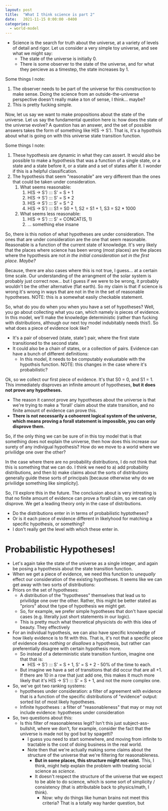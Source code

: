 ```yaml
---
layout: post
title:  "What I think science is part 2"
date:   2021-11-15 0:00:00 -0400
categories:
  - world-model
---
```

- Science is the search for truth about the universe, at a variety of levels of detail and rigor. Let us consider a very simple toy universe, and see what we might say:
    - The state of the universe is initially 0.
    - There is some observer to the state of the universe, and for what they percieve as a timestep, the state increases by 1.

Some things I note:

1. The observer needs to be part of the universe for this construction to make sense. Doing the science from an outside-the-universe perspective doesn't really make a ton of sense, I think... maybe?
2. This is pretty fucking simple. 

Now, let us say we want to make propositions about the state of the universe. Let us say the fundamental question here is: how does the state of the universe evolve? A question has an answer, and the set of possible answers takes the form of something like H(S → S'). That is, it's a hypothsis about what is going on with this universe state transition function.

Some things I note:

1. These hypothesis are dynamic in what they can assert. It would also be possible to make a hypothesis that was a function of a single state, or a state and a state before it, or a state and a set of states after it. I wonder if this is a helpful classification.
2. The hypothesis that seem "reasonable" are very different than the ones that could be taken under consideration. 
    1. What seems reasonable:
        1.  H(S → S') ::: S' = S + 1
        2.  H(S → S') ::: S' = S * 2
        3.  H(S → S') ::: S' = S ^ 2
        4.  H(S → S') ::: S1 = S0 + 1, S2 = S1 + 1, S3 = S2 * 1000
    2. What seems less reasonable:
        1.  H(S → S') ::: S' = CONCAT(S, 1)
        2. ... something else insane

So, there is this notion of what hypotheses are under consideration. The ones that are under consideration are the one  that seem reasonable. Reasonable is a function of the current state of knowledge. It's very likely that the places where science has been wrong (most places) are the places where the hypothesis are not *in the initial consideration set in the first place. Maybe?*

Because, there are also cases where this is not true, I guess... at a certain time scale. Our understanding of the arrangment of the solar system is probably just correct now... but I guess if we were to be wrong, it probably wouldn't be the other alternative (flat earth). So my claim is that if science is wrong it's wrong in ways that are not in the in the set of reasonable hypotheses. NOTE: this is a somewhat easily checkable statement.

So, what do you do when you when you have a set of hypotheses? Well, you go about collecting what you can, which namely is pieces of evidence. In this model, we'll make the knowledge deterministic (rather than fucking with distributions, although our next toy model indubitably needs this!). So what does a piece of evidence look like?

- It's a pair of observed (state, state') pair, where the first state transitioned to the second state.
- It could also be a chain of states, or a collection of pairs. Evidence can have a bunch of different definitions:
    - In this model, it needs to be computably evaluatable with the hypothsis function. NOTE: this changes in the case where it's probabilistic?

Ok, so we collect our first piece of evidence. It's that S0 = 0, and S1 = 1. This immediately disproves an infinite amount of hypotheses, **but it does not prove any hypotheses.**

- The reason it cannot prove any hypotheses about the universe is that we're trying to make a 'forall' claim about the state transition, and no finite amount of evidence can prove this.
- **There is not necessarily a cohoerent logical system of the universe, which means proving a forall statement is impossible, you can only disprove them.**

So, if the only thing we can be sure of in this toy model that is that something does not explain the universe, then how does this increase our surety of any indivigual hypothesis? How do we move to a world where we privilidge one over the other?

In the case where there are no probability distributions, I do not think that this is something that we can do. I think we need to a) add probability distributions, and then b) make claims about the sorts of distributions generally guide these sorts of principals [because otherwise why do we privilidge something like simplicity].

So, I'll explore this in the future. The conclusion about is very intresting is that no finite amount of evidence can prove a forall claim, so we can only disprove. We get a leading theory only in the case of distributions.

- Do the distributions enter in in terms of probabilistic hyptotheses?
- Or is it each piece of evidence different in likelyhood for matching a specific hypothesis, or something?
- I don't really get the level with which these enter in.

# Probabilistic Hypotheses!

- Let's again take the state of the universe as a single integer, and again be posing a hypothesis about the state transition function.
- When we get a piece of evidence, we need this function to *unequally* effect our consideration of the existing hypotheses. It seems like we can get away with two sorts of distributions:
- Priors on the set of hypotheses:
    - A distribution of the "hypotheses" themselves that lead us to privilidge one over the other. Rather, this might be better stated as "priors" about the type of hypothesis we might get.
    - So, for example, we prefer simple hypotheses that don't have special cases (e.g. literally just short statements in our logic).
    - This is pretty much what theoretical physicists do with this idea of beauty. They effectively
- For an individual hypothesis, we can also have specific knowledge of how likely evidence is to fit with this. That is, it's not that a specific piece of evidence does *nothing* or *disallows* a hypothesis, but rather can preferentially disagree with certain hypothesis more.
    - So instead of a deterministic state transition funtion, imagine one that that is:
        - H(S → S') ::: S' = S + 1, S' = S + 2 - 50% of the time to each.
    - But imagine we have a set of transitions that did occur that are all +1. If there are 10 in a row that just add one, this makes it much more likely that it's H(S → S') ::: S' = S + 1, and not the more complex one.
- So, we've got two ranking systems:
    - hypotheses under consideration: a filter of agreement with evidence that is a function of the specific distributions of "evidence" output: sorted list of most likely hypotheses.
    - Infinite hypotheses : a filter of "reasonableness" that may or may not include evidence: hypotheses under consideration
- So, two questions about this:
    - Is this filter of reasonableness legit? Isn't this just subject-ass-bullshit, where we don't, for example, consider the fact that the universe is made not by god but by spagetti?
        - I guess you need to start somewhere, and moving from infinite to tractable is the cost of doing business in the real world.
        - Note then that we're actually making some claims about the structure of the universe that we're filtering for reasonableness.
            - **But in some places, this structure might not exist.** This, I think, might help explain the problem with treating social science as *science*.
            - It doesn't respect the structure of the universe that we expect to be able to do science, which is some sort of simplicity / consistency (that is attributable back to physics/math, I think).
                - Now: why do things like human brains not meet this criteria? That is a totally way harder question, but